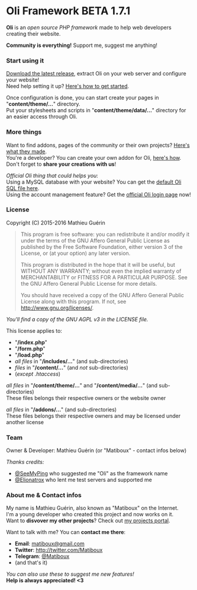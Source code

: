 # Oli Framework BETA 1.7.1

**Oli** is an *open source PHP framework* made to help web developers creating their website.

**Community is everything!**
Support me, suggest me anything!

### Start using it

[Download the latest release](https://github.com/OliFramework/Oli/releases/latest), extract Oli on your web server and configure your website!  
Need help setting it up? [Here's how to get started](https://github.com/OliFramework/Oli/wiki/Get-started).

Once configuration is done, you can start create your pages in "**content/theme/...**" directory.  
Put your stylesheets and scripts in "**content/theme/data/...**" directory for an easier access through Oli.

### More things

Want to find addons, pages of the community or their own projects? [Here's what they made](https://github.com/OliFramework/Oli/wiki/Created-by-the-community).  
You're a developer? You can create your own addon for Oli, [here's how](#).  
Don't forget to **share your creations with us**!

*Official Oli thing that could helps you*:  
Using a MySQL database with your website? You can get the [default Oli SQL file here](#).  
Using the account management feature? Get the [official Oli login page](https://gist.github.com/matiboux/38f1057947c26b8ccf234da8b47e20b3) now!

### License

Copyright (C) 2015-2016 Mathieu Guérin
> This program is free software: you can redistribute it and/or modify it under the terms of the GNU Affero General Public License as published by the Free Software Foundation, either version 3 of the License, or (at your option) any later version.
> 
> This program is distributed in the hope that it will be useful, but WITHOUT ANY WARRANTY; without even the implied warranty of MERCHANTABILITY or FITNESS FOR A PARTICULAR PURPOSE. See the GNU Affero General Public License for more details.
> 
> You should have received a copy of the GNU Affero General Public License along with this program. If not, see <http://www.gnu.org/licenses/>.

*You'll find a copy of the GNU AGPL v3 in the LICENSE file.*

This license applies to:

- "**/index.php**"
- "**/form.php**"
- "**/load.php**"
- *all files* in "**/includes/...**" (and sub-directories)
- *files* in "**/content/...**" (and *not* sub-directories)
- (*except .htaccess*)

*all files* in "**/content/theme/...**" and "**/content/media/...**" (and sub-directories)  
These files belongs their respective owners or the website owner

*all files* in "**/addons/...**" (and sub-directories)  
These files belongs their respective owners and may be licensed under another license

### Team

Owner & Developer: Mathieu Guérin (or "Matiboux" - contact infos below)

*Thanks credits:*
- [@SeeMyPing](https://twitter.com/SeeMyPing) who suggested me "Oli" as the framework name
- [@Elionatrox](https://twitter.com/Elionatrox) who lent me test servers and supported me

### About me & Contact infos

My name is Mathieu Guérin, also known as "Matiboux" on the Internet.  
I'm a young developer who created this project and now works on it.  
Want to **disvover my other projects**? Check out [my projects portal](http://projects.matiboux.com/).

Want to talk with me? You can **contact me there**:
 - **Email**: [matiboux@gmail.com](mailto:matiboux@gmail.com)
 - **Twitter**: http://twitter.com/Matiboux
 - **Telegram**: [@Matiboux](http://telegram.me/Matiboux)
 - (and that's it)

*You can also use these to suggest me new features!*  
**Help is always appreciated! <3**